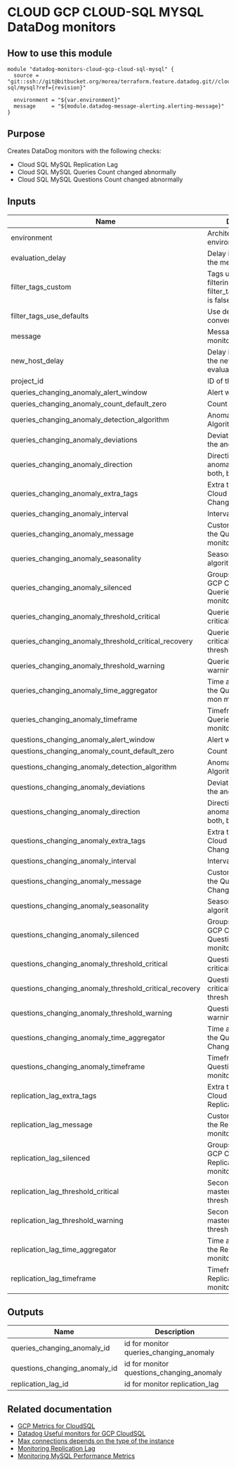 # CLOUD GCP CLOUD-SQL MYSQL DataDog monitors

## How to use this module

```
module "datadog-monitors-cloud-gcp-cloud-sql-mysql" {
  source = "git::ssh://git@bitbucket.org/morea/terraform.feature.datadog.git//cloud/gcp/cloud-sql/mysql?ref={revision}"

  environment = "${var.environment}"
  message     = "${module.datadog-message-alerting.alerting-message}"
}

```

## Purpose

Creates DataDog monitors with the following checks:

- Cloud SQL MySQL Replication Lag
- Cloud SQL MySQL Queries Count changed abnormally
- Cloud SQL MySQL Questions Count changed abnormally

## Inputs

| Name | Description | Type | Default | Required |
|------|-------------|:----:|:-----:|:-----:|
| environment | Architecture environment | string | - | yes |
| evaluation_delay | Delay in seconds for the metric evaluation | string | `900` | no |
| filter_tags_custom | Tags used for custom filtering when filter_tags_use_defaults is false | string | `*` | no |
| filter_tags_use_defaults | Use default filter tags convention | string | `true` | no |
| message | Message sent when a monitor is triggered | string | - | yes |
| new_host_delay | Delay in seconds for the new host evaluation | string | `300` | no |
| project_id | ID of the GCP Project | string | - | yes |
| queries_changing_anomaly_alert_window | Alert window. | string | `last_30m` | no |
| queries_changing_anomaly_count_default_zero | Count default zero. | string | `false` | no |
| queries_changing_anomaly_detection_algorithm | Anomaly Detection Algorithm used | string | `agile` | no |
| queries_changing_anomaly_deviations | Deviations to detect the anomaly | string | `4` | no |
| queries_changing_anomaly_direction | Direction of the anomaly. It can be both, below or above. | string | `both` | no |
| queries_changing_anomaly_extra_tags | Extra tags for GCP Cloud SQL Queries Changing monitor | list | `<list>` | no |
| queries_changing_anomaly_interval | Interval. | string | `20` | no |
| queries_changing_anomaly_message | Custom message for the Queries Changing monitor | string | `` | no |
| queries_changing_anomaly_seasonality | Seasonality of the algorithm | string | `weekly` | no |
| queries_changing_anomaly_silenced | Groups to mute for GCP Cloud SQL Queries Changing monitor | map | `<map>` | no |
| queries_changing_anomaly_threshold_critical | Queries Changing critical threshold | string | `1` | no |
| queries_changing_anomaly_threshold_critical_recovery | Queries Changing critical recovery threshold | string | `0.99` | no |
| queries_changing_anomaly_threshold_warning | Queries Changing warning threshold | string | `0.5` | no |
| queries_changing_anomaly_time_aggregator | Time aggregator for the Queries Changing mon monitor | string | `avg` | no |
| queries_changing_anomaly_timeframe | Timeframe for the Queries Changing mon monitor | string | `last_1h` | no |
| questions_changing_anomaly_alert_window | Alert window. | string | `last_30m` | no |
| questions_changing_anomaly_count_default_zero | Count default zero. | string | `false` | no |
| questions_changing_anomaly_detection_algorithm | Anomaly Detection Algorithm used | string | `agile` | no |
| questions_changing_anomaly_deviations | Deviations to detect the anomaly | string | `4` | no |
| questions_changing_anomaly_direction | Direction of the anomaly. It can be both, below or above. | string | `both` | no |
| questions_changing_anomaly_extra_tags | Extra tags for GCP Cloud SQL Questions Changing monitor | list | `<list>` | no |
| questions_changing_anomaly_interval | Interval. | string | `20` | no |
| questions_changing_anomaly_message | Custom message for the Questions Changing monitor | string | `` | no |
| questions_changing_anomaly_seasonality | Seasonality of the algorithm | string | `weekly` | no |
| questions_changing_anomaly_silenced | Groups to mute for GCP Cloud SQL Questions Changing monitor | map | `<map>` | no |
| questions_changing_anomaly_threshold_critical | Questions Changing critical threshold | string | `1` | no |
| questions_changing_anomaly_threshold_critical_recovery | Questions Changing critical recovery threshold | string | `0.99` | no |
| questions_changing_anomaly_threshold_warning | Questions Changing warning threshold | string | `0.5` | no |
| questions_changing_anomaly_time_aggregator | Time aggregator for the Questions Changing monitor | string | `avg` | no |
| questions_changing_anomaly_timeframe | Timeframe for the Questions Changing monitor | string | `last_1h` | no |
| replication_lag_extra_tags | Extra tags for GCP Cloud SQL SQL Replication monitor | list | `<list>` | no |
| replication_lag_message | Custom message for the Replication Lag monitor | string | `` | no |
| replication_lag_silenced | Groups to mute for GCP Cloud SQL Replication Lag monitor | map | `<map>` | no |
| replication_lag_threshold_critical | Seconds behind the master (critical threshold) | string | `180` | no |
| replication_lag_threshold_warning | Seconds behind the master (warning threshold) | string | `90` | no |
| replication_lag_time_aggregator | Time aggregator for the Replication Lag monitor | string | `min` | no |
| replication_lag_timeframe | Timeframe for the Replication Lag monitor | string | `last_10m` | no |

## Outputs

| Name | Description |
|------|-------------|
| queries_changing_anomaly_id | id for monitor queries_changing_anomaly |
| questions_changing_anomaly_id | id for monitor questions_changing_anomaly |
| replication_lag_id | id for monitor replication_lag |

## Related documentation

* [GCP Metrics for CloudSQL](https://cloud.google.com/monitoring/api/metrics_gcp#gcp-cloudsql)
* [Datadog Useful monitors for GCP CloudSQL](https://www.datadoghq.com/blog/monitor-google-cloud-sql/)
* [Max connections depends on the type of the instance](https://cloud.google.com/sql/docs/quotas#fixed-limits)
* [Monitoring Replication Lag](https://cloud.google.com/sql/docs/mysql/high-availability#replication-lag-monitor)
* [Monitoring MySQL Performance Metrics](https://www.datadoghq.com/blog/monitoring-mysql-performance-metrics)
